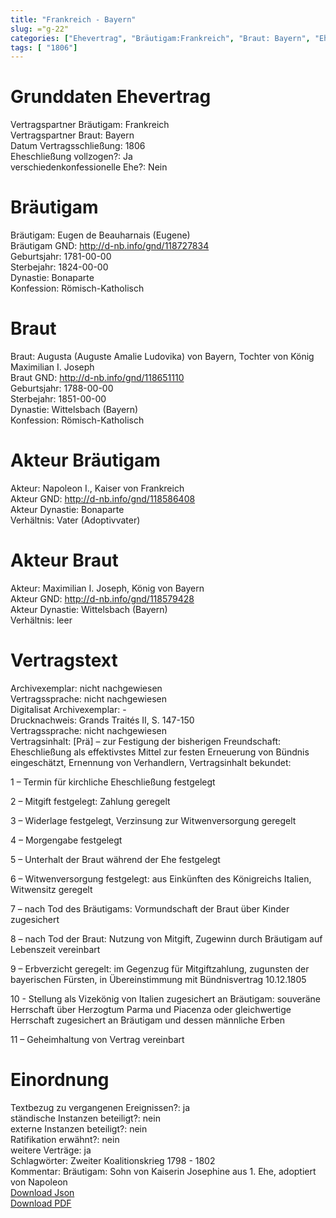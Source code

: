 ```yaml
---
title: "Frankreich - Bayern"
slug: ="g-22"
categories: ["Ehevertrag", "Bräutigam:Frankreich", "Braut: Bayern", "Eheschließung vollzogen?:Ja", "verschiedenkonfessionelle Ehe?:Nein", "Dynastie Bräutigam:Bonaparte", "Akteur Bräutigam:Napoleon I., Kaiser von Frankreich", "Akteur Braut:Maximilian I. Joseph, König von Bayern", "Textbezug?:ja", "Ständisch?:nein", "Ratifikation?:nein", "Sonstiges?:ja", "Bräutigam:Frankreich", "Braut: Bayern"]
tags: [ "1806"]
---
```

<!--more-->

# Grunddaten Ehevertrag

Vertragspartner Bräutigam: Frankreich<br>
Vertragspartner Braut: Bayern<br>
Datum Vertragsschließung: 1806<br>
Eheschließung vollzogen?: Ja<br>
verschiedenkonfessionelle Ehe?: Nein<br>
# Bräutigam

Bräutigam: Eugen de Beauharnais (Eugene)<br>
Bräutigam GND: http://d-nb.info/gnd/118727834<br>
Geburtsjahr: 1781-00-00<br>
Sterbejahr: 1824-00-00<br>
Dynastie: Bonaparte<br>
Konfession: Römisch-Katholisch<br>
# Braut

Braut: Augusta (Auguste Amalie Ludovika) von Bayern, Tochter von König Maximilian I. Joseph<br>
Braut GND: http://d-nb.info/gnd/118651110<br>
Geburtsjahr: 1788-00-00<br>
Sterbejahr: 1851-00-00<br>
Dynastie: Wittelsbach (Bayern)<br>
Konfession: Römisch-Katholisch<br>
# Akteur Bräutigam

Akteur: Napoleon I., Kaiser von Frankreich<br>
Akteur GND: http://d-nb.info/gnd/118586408<br>
Akteur Dynastie: Bonaparte<br>
Verhältnis: Vater (Adoptivvater)<br>
# Akteur Braut

Akteur: Maximilian I. Joseph, König von Bayern<br>
Akteur GND: http://d-nb.info/gnd/118579428<br>
Akteur Dynastie: Wittelsbach (Bayern)<br>
Verhältnis: leer<br>
# Vertragstext

Archivexemplar: nicht nachgewiesen<br>
Vertragssprache: nicht nachgewiesen<br>
Digitalisat Archivexemplar: -<br>
Drucknachweis: Grands Traités II, S. 147-150<br>
Vertragssprache: nicht nachgewiesen<br>
Vertragsinhalt: [Prä] – zur Festigung der bisherigen Freundschaft: Eheschließung als effektivstes Mittel zur festen Erneuerung von Bündnis eingeschätzt, Ernennung von Verhandlern, Vertragsinhalt bekundet:

1 – Termin für kirchliche Eheschließung festgelegt

2 – Mitgift festgelegt: Zahlung geregelt

3 – Widerlage festgelegt, Verzinsung zur Witwenversorgung geregelt

4 – Morgengabe festgelegt

5 – Unterhalt der Braut während der Ehe festgelegt

6 – Witwenversorgung festgelegt: aus Einkünften des Königreichs Italien, Witwensitz geregelt

7 – nach Tod des Bräutigams: Vormundschaft der Braut über Kinder zugesichert

8 – nach Tod der Braut: Nutzung von Mitgift, Zugewinn durch Bräutigam auf Lebenszeit vereinbart

9 – Erbverzicht geregelt: im Gegenzug für Mitgiftzahlung, zugunsten der bayerischen Fürsten, in Übereinstimmung mit Bündnisvertrag 10.12.1805

10 - Stellung als Vizekönig von Italien zugesichert an Bräutigam: souveräne Herrschaft über Herzogtum Parma und Piacenza oder gleichwertige Herrschaft zugesichert an Bräutigam und dessen männliche Erben

11 – Geheimhaltung von Vertrag vereinbart
<br>
# Einordnung

Textbezug zu vergangenen Ereignissen?: ja<br>
ständische Instanzen beteiligt?: nein<br>
externe Instanzen beteiligt?: nein<br>
Ratifikation erwähnt?: nein<br>
weitere Verträge: ja<br>
Schlagwörter: Zweiter Koalitionskrieg 1798 - 1802<br>
Kommentar:  Bräutigam: Sohn von Kaiserin Josephine aus 1. Ehe, adoptiert von Napoleon<br>
[Download Json](/vertraege/vertrag-22.json)<br>
[Download PDF](/vertraege/v2.pdf)
